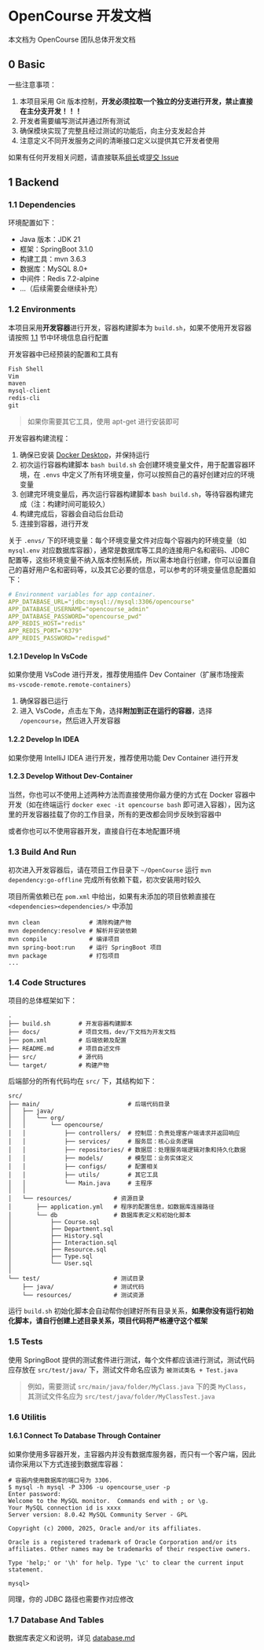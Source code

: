 # OpenCourse 开发文档

本文档为 OpenCourse 团队总体开发文档

## 0 Basic

一些注意事项：

1. 本项目采用 Git 版本控制，**开发必须拉取一个独立的分支进行开发，禁止直接在主分支开发！！！**
2. 开发者需要编写测试并通过所有测试
3. 确保模块实现了完整且经过测试的功能后，向主分支发起合并
4. 注意定义不同开发服务之间的清晰接口定义以提供其它开发者使用

如果有任何开发相关问题，请直接联系[组长](https://github.com/lEEExp3rt)或[提交 Issue](https://github.com/lEEExp3rt/OpenCourse/issues/new/choose)

## 1 Backend

### 1.1 Dependencies

环境配置如下：

- Java 版本：JDK 21
- 框架：SpringBoot 3.1.0
- 构建工具：mvn 3.6.3
- 数据库：MySQL 8.0+
- 中间件：Redis 7.2-alpine
- ...（后续需要会继续补充）

### 1.2 Environments

本项目采用**开发容器**进行开发，容器构建脚本为 `build.sh`，如果不使用开发容器请按照 [1.1](#11-dependencies) 节中环境信息自行配置

开发容器中已经预装的配置和工具有

```txt
Fish Shell
Vim
maven
mysql-client
redis-cli
git
```

> 如果你需要其它工具，使用 apt-get 进行安装即可

开发容器构建流程：

1. 确保已安装 [Docker Desktop](https://www.docker.com/products/docker-desktop/)，并保持运行
2. 初次运行容器构建脚本 `bash build.sh` 会创建环境变量文件，用于配置容器环境，在 `.envs` 中定义了所有环境变量，你可以按照自己的喜好创建对应的环境变量
3. 创建完环境变量后，再次运行容器构建脚本 `bash build.sh`，等待容器构建完成（注：构建时间可能较久）
4. 构建完成后，容器会自动后台启动
5. 连接到容器，进行开发

关于 `.envs/` 下的环境变量：每个环境变量文件对应每个容器内的环境变量（如 `mysql.env` 对应数据库容器），通常是数据库等工具的连接用户名和密码、JDBC 配置等，这些环境变量不纳入版本控制系统，所以需本地自行创建，你可以设置自己的喜好用户名和密码等，以及其它必要的信息，可以参考的环境变量信息配置如下：

```yaml
# Environment variables for app container.
APP_DATABASE_URL="jdbc:mysql://mysql:3306/opencourse"
APP_DATABASE_USERNAME="opencourse_admin"
APP_DATABASE_PASSWORD="opencourse_pwd"
APP_REDIS_HOST="redis"
APP_REDIS_PORT="6379"
APP_REDIS_PASSWORD="redispwd"
```

#### 1.2.1 Develop In VsCode

如果你使用 VsCode 进行开发，推荐使用插件 Dev Container（扩展市场搜索 `ms-vscode-remote.remote-containers`）

1. 确保容器已运行
2. 进入 VsCode，点击左下角，选择**附加到正在运行的容器**，选择 `/opencourse`，然后进入开发容器

#### 1.2.2 Develop In IDEA

如果你使用 IntelliJ IDEA 进行开发，推荐使用功能 Dev Container 进行开发

#### 1.2.3 Develop Without Dev-Container

当然，你也可以不使用上述两种方法而直接使用你最方便的方式在 Docker 容器中开发（如在终端运行 `docker exec -it opencourse bash` 即可进入容器），因为这里的开发容器挂载了你的工作目录，所有的更改都会同步反映到容器中

或者你也可以不使用容器开发，直接自行在本地配置环境

### 1.3 Build And Run

初次进入开发容器后，请在项目工作目录下 `~/OpenCourse` 运行 `mvn dependency:go-offline` 完成所有依赖下载，初次安装用时较久

项目所需依赖已在 `pom.xml` 中给出，如果有未添加的项目依赖直接在 `<dependencies><dependencies/>` 中添加

```shell
mvn clean              # 清除构建产物
mvn dependency:resolve # 解析并安装依赖
mvn compile            # 编译项目
mvn spring-boot:run    # 运行 SpringBoot 项目
mvn package            # 打包项目
...
```

### 1.4 Code Structures

项目的总体框架如下：

```Shell
.
├── build.sh        # 开发容器构建脚本
├── docs/           # 项目文档，dev/下文档为开发文档
├── pom.xml         # 后端依赖及配置
├── README.md       # 项目自述文件
├── src/            # 源代码
└── target/         # 构建产物
```

后端部分的所有代码均在 `src/` 下，其结构如下：

```shell
src/
├── main/                         # 后端代码目录
│   ├── java/
│   │   └── org/
│   │       └── opencourse/
│   │           ├── controllers/  # 控制层：负责处理客户端请求并返回响应
│   │           ├── services/     # 服务层：核心业务逻辑
│   │           ├── repositories/ # 数据层：处理服务端逻辑对象和持久化数据
│   │           ├── models/       # 模型层：业务实体定义
│   │           ├── configs/      # 配置相关
│   │           ├── utils/        # 其它工具
│   │           └── Main.java     # 主程序
│   │ 
│   └── resources/            # 资源目录
│       ├── application.yml   # 程序的配置信息，如数据库连接路径
│       └── db                # 数据库表定义和初始化脚本
│           ├── Course.sql
│           ├── Department.sql
│           ├── History.sql
│           ├── Interaction.sql
│           ├── Resource.sql
│           ├── Type.sql
│           └── User.sql
│
└── test/                     # 测试目录
    ├── java/                 # 测试代码
    └── resources/            # 测试资源
```

运行 `build.sh` 初始化脚本会自动帮你创建好所有目录关系，**如果你没有运行初始化脚本，请自行创建上述目录关系，项目代码将严格遵守这个框架**

### 1.5 Tests

使用 SpringBoot 提供的测试套件进行测试，每个文件都应该进行测试，测试代码应存放在 `src/test/java/` 下，测试文件命名应该为 `被测试类名 + Test.java`

> 例如，需要测试 `src/main/java/folder/MyClass.java` 下的类 `MyClass`，其测试文件名应为 `src/test/java/folder/MyClassTest.java`

### 1.6 Utilitis

#### 1.6.1 Connect To Database Through Container

如果你使用多容器开发，主容器内并没有数据库服务器，而只有一个客户端，因此请你采用以下方式连接到数据库容器：

```shell
# 容器内使用数据库的端口号为 3306.
$ mysql -h mysql -P 3306 -u opencourse_user -p
Enter password:
Welcome to the MySQL monitor.  Commands end with ; or \g.
Your MySQL connection id is xxxx
Server version: 8.0.42 MySQL Community Server - GPL

Copyright (c) 2000, 2025, Oracle and/or its affiliates.

Oracle is a registered trademark of Oracle Corporation and/or its affiliates. Other names may be trademarks of their respective owners.

Type 'help;' or '\h' for help. Type '\c' to clear the current input statement.

mysql> 
```

同理，你的 JDBC 路径也需要作对应修改

### 1.7 Database And Tables

数据库表定义和说明，详见 [database.md](./database.md)
